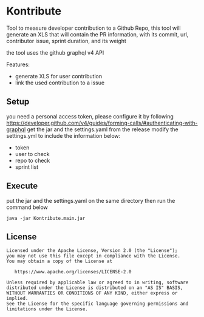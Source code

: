 Kontribute
=========
Tool to measure developer contribution to a Github Repo, this tool will generate an XLS that will contain the PR information, with its commit, url, contributor issue, sprint duration, and its weight

the tool uses the github graphql v4 API

Features:
- generate XLS for user contribution
- link the used contribution to a issue

## Setup
you need a personal access token, please configure it by following https://developer.github.com/v4/guides/forming-calls/#authenticating-with-graphql
get the jar and the settings.yaml from the release
modify the settings.yml to include the information below:
- token
- user to check
- repo to check
- sprint list

## Execute
put the jar and the settings.yaml on the same directory then run the command below
```
java -jar Kontribute.main.jar
```


License
--------

    Licensed under the Apache License, Version 2.0 (the "License");
    you may not use this file except in compliance with the License.
    You may obtain a copy of the License at

       https://www.apache.org/licenses/LICENSE-2.0

    Unless required by applicable law or agreed to in writing, software
    distributed under the License is distributed on an "AS IS" BASIS,
    WITHOUT WARRANTIES OR CONDITIONS OF ANY KIND, either express or implied.
    See the License for the specific language governing permissions and
    limitations under the License.
